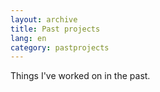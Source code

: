 ```yaml
---
layout: archive
title: Past projects
lang: en
category: pastprojects
---
```


Things I've worked on in the past.
